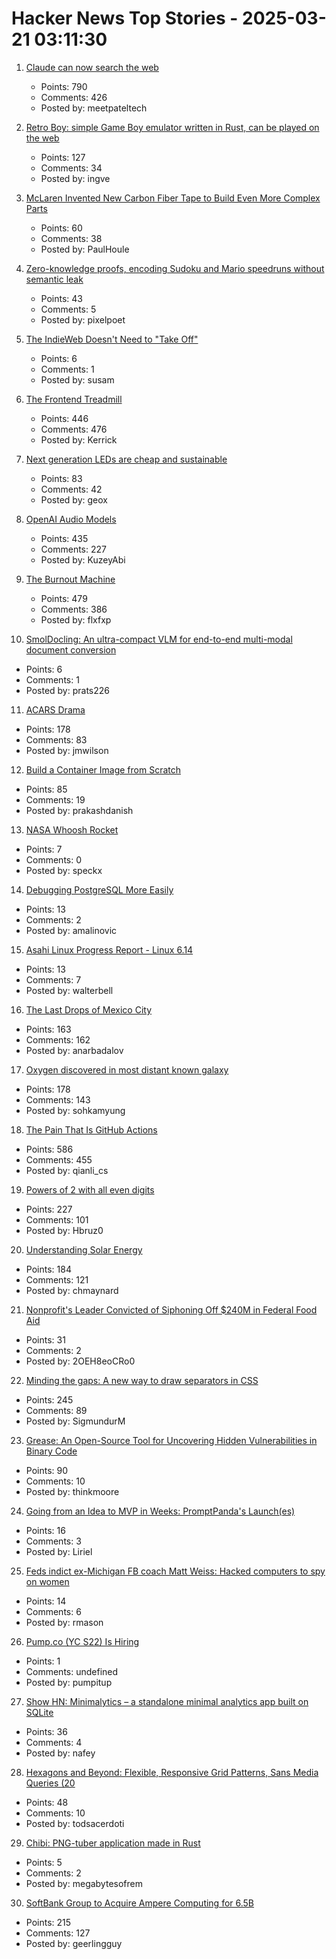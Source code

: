 # Hacker News Top Stories - 2025-03-21 03:11:30

1. [Claude can now search the web](https://www.anthropic.com/news/web-search)
   - Points: 790
   - Comments: 426
   - Posted by: meetpateltech

2. [Retro Boy: simple Game Boy emulator written in Rust, can be played on the web](https://github.com/smparsons/retroboy)
   - Points: 127
   - Comments: 34
   - Posted by: ingve

3. [McLaren Invented New Carbon Fiber Tape to Build Even More Complex Parts](https://www.thedrive.com/news/mclaren-invented-new-carbon-fiber-tape-to-build-even-more-complex-parts)
   - Points: 60
   - Comments: 38
   - Posted by: PaulHoule

4. [Zero-knowledge proofs, encoding Sudoku and Mario speedruns without semantic leak](https://vasekrozhon.wordpress.com/2025/03/17/zero-knowledge-proofs/)
   - Points: 43
   - Comments: 5
   - Posted by: pixelpoet

5. [The IndieWeb Doesn't Need to "Take Off"](https://susam.net/indieweb-does-not-need-to-take-off.html)
   - Points: 6
   - Comments: 1
   - Posted by: susam

6. [The Frontend Treadmill](https://polotek.net/posts/the-frontend-treadmill/)
   - Points: 446
   - Comments: 476
   - Posted by: Kerrick

7. [Next generation LEDs are cheap and sustainable](https://liu.se/en/news-item/nasta-generations-lysdioder-ar-billiga-och-miljovanliga)
   - Points: 83
   - Comments: 42
   - Posted by: geox

8. [OpenAI Audio Models](https://www.openai.fm/)
   - Points: 435
   - Comments: 227
   - Posted by: KuzeyAbi

9. [The Burnout Machine](https://unionize.fyi)
   - Points: 479
   - Comments: 386
   - Posted by: flxfxp

10. [SmolDocling: An ultra-compact VLM for end-to-end multi-modal document conversion](https://arxiv.org/abs/2503.11576)
   - Points: 6
   - Comments: 1
   - Posted by: prats226

11. [ACARS Drama](https://acarsdrama.com/)
   - Points: 178
   - Comments: 83
   - Posted by: jmwilson

12. [Build a Container Image from Scratch](https://danishpraka.sh/posts/build-a-container-image-from-scratch/)
   - Points: 85
   - Comments: 19
   - Posted by: prakashdanish

13. [NASA Whoosh Rocket](https://www1.grc.nasa.gov/beginners-guide-to-aeronautics/whoosh-rocket/)
   - Points: 7
   - Comments: 0
   - Posted by: speckx

14. [Debugging PostgreSQL More Easily](https://www.cybertec-postgresql.com/en/debugging-postgresql-more-easily/)
   - Points: 13
   - Comments: 2
   - Posted by: amalinovic

15. [Asahi Linux Progress Report - Linux 6.14](https://asahilinux.org/2025/03/progress-report-6-14/)
   - Points: 13
   - Comments: 7
   - Posted by: walterbell

16. [The Last Drops of Mexico City](https://mexicocitywater.longlead.com)
   - Points: 163
   - Comments: 162
   - Posted by: anarbadalov

17. [Oxygen discovered in most distant known galaxy](https://www.eso.org/public/news/eso2507/)
   - Points: 178
   - Comments: 143
   - Posted by: sohkamyung

18. [The Pain That Is GitHub Actions](https://www.feldera.com/blog/the-pain-that-is-github-actions)
   - Points: 586
   - Comments: 455
   - Posted by: qianli_cs

19. [Powers of 2 with all even digits](https://oeis.org/A068994)
   - Points: 227
   - Comments: 101
   - Posted by: Hbruz0

20. [Understanding Solar Energy](https://www.construction-physics.com/p/understanding-solar-energy)
   - Points: 184
   - Comments: 121
   - Posted by: chmaynard

21. [Nonprofit's Leader Convicted of Siphoning Off $240M in Federal Food Aid](https://www.nytimes.com/2025/03/19/us/nonprofit-leader-convicted-federal-food-aid.html)
   - Points: 31
   - Comments: 2
   - Posted by: 2OEH8eoCRo0

22. [Minding the gaps: A new way to draw separators in CSS](https://blogs.windows.com/msedgedev/2025/03/19/minding-the-gaps-a-new-way-to-draw-separators-in-css/)
   - Points: 245
   - Comments: 89
   - Posted by: SigmundurM

23. [Grease: An Open-Source Tool for Uncovering Hidden Vulnerabilities in Binary Code](https://www.galois.com/articles/introducing-grease)
   - Points: 90
   - Comments: 10
   - Posted by: thinkmoore

24. [Going from an Idea to MVP in Weeks: PromptPanda's Launch(es)](https://docs.opensaas.sh/blog/2025-03-12-going-from-an-idea-to-mvp-in-weeks-promptpandas-launches/)
   - Points: 16
   - Comments: 3
   - Posted by: Liriel

25. [Feds indict ex-Michigan FB coach Matt Weiss: Hacked computers to spy on women](https://www.freep.com/story/sports/college/university-michigan/wolverines/2025/03/20/matt-weiss-charged-crimes-computers-michigan-football/82570958007/)
   - Points: 14
   - Comments: 6
   - Posted by: rmason

26. [Pump.co (YC S22) Is Hiring](https://www.ycombinator.com/companies/pump-co/jobs/7kB7DNb-email-outreach-manager)
   - Points: 1
   - Comments: undefined
   - Posted by: pumpitup

27. [Show HN: Minimalytics – a standalone minimal analytics app built on SQLite](https://github.com/nafey/minimalytics)
   - Points: 36
   - Comments: 4
   - Posted by: nafey

28. [Hexagons and Beyond: Flexible, Responsive Grid Patterns, Sans Media Queries (20](https://css-tricks.com/hexagons-and-beyond-flexible-responsive-grid-patterns-sans-media-queries/)
   - Points: 48
   - Comments: 10
   - Posted by: todsacerdoti

29. [Chibi: PNG-tuber application made in Rust](https://github.com/megabytesofrem/chibi)
   - Points: 5
   - Comments: 2
   - Posted by: megabytesofrem

30. [SoftBank Group to Acquire Ampere Computing for 6.5B](https://group.softbank/en/news/press/20250320)
   - Points: 215
   - Comments: 127
   - Posted by: geerlingguy

